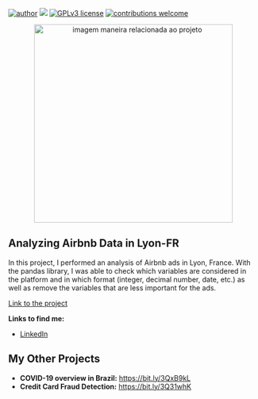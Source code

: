[![author](https://img.shields.io/badge/author-MatheusGS-red.svg)](https://www.linkedin.com/in/mgsaraiva/) [![](https://img.shields.io/badge/python-3.7+-blue.svg)](https://www.python.org/downloads/release/python-365/) [![GPLv3 license](https://img.shields.io/badge/License-GPLv3-blue.svg)](http://perso.crans.org/besson/LICENSE.html) [![contributions welcome](https://img.shields.io/badge/contributions-welcome-brightgreen.svg?style=flat)](https://github.com/matheusgsaraiva?tab=repositories)

<p align="center">
  <img src="https://img.freepik.com/free-photo/abstract-background-with-low-poly-design_1048-8478.jpg?w=900&t=st=1659433135~exp=1659433735~hmac=9199e1b68f6877282f961b5b52a4d3062224646f3839980f4a627e9a9ab2f956" alt="imagem maneira relacionada ao projeto"height=400px >
</p>

## Analyzing Airbnb Data in Lyon-FR

In this project, I performed an analysis of Airbnb ads in Lyon, France. With the pandas library, I was able to check which variables are considered in the platform and in which format (integer, decimal number, date, etc.) as well as remove the variables that are less important for the ads.

[Link to the project](https://github.com/matheusgsaraiva/Airbnb_Lyon_proj/blob/main/10_2_Projeto_1_Analyzing_Airbnb_Data.ipynb)

**Links to find me:**
* [LinkedIn](https://www.linkedin.com/in/mgsaraiva/)


## My Other Projects
* **COVID-19 overview in Brazil:** https://bit.ly/3QxB9kL
* **Credit Card Fraud Detection:** https://bit.ly/3Q31whK
